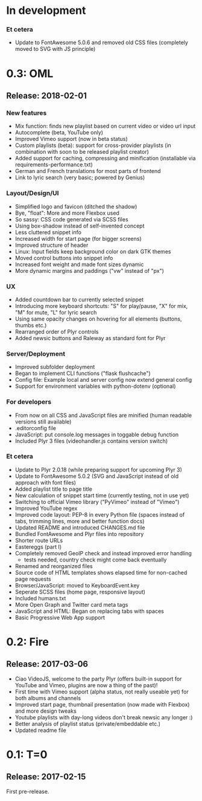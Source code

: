 # In development

### Et cetera

* Update to FontAwesome 5.0.6 and removed old CSS files (completely moved to SVG with JS principle)

# 0.3: OML
## Release: 2018-02-01

### New features

* Mix function: finds new playlist based on current video or video url input
* Autocomplete (beta, YouTube only)
* Improved Vimeo support (now in beta status)
* Custom playlists (beta): support for cross-provider playlists (in combination with soon to be released playlist creator)
* Added support for caching, compressing and minification (installable via requirements-performance.txt)
* German and French translations for most parts of frontend
* Link to lyric search (very basic; powered by Genius)

### Layout/Design/UI

* Simplified logo and favicon (ditched the shadow)
* Bye, "float": More and more Flexbox used
* So sassy: CSS code generated via SCSS files
* Using box-shadow instead of self-invented concept
* Less cluttered snippet info
* Increased width for start page (for bigger screens)
* Improved structure of header
* Linux: Input fields keep background color on dark GTK themes
* Moved control buttons into snippet info
* Increased font weight and made font sizes dynamic
* More dynamic margins and paddings ("vw" instead of "px")

### UX

* Added countdown bar to currently selected snippet
* Introducing more keyboard shortcuts: "S" for play/pause, "X" for mix, "M" for mute, "L" for lyric search
* Using same opacity changes on hovering for all elements (buttons, thumbs etc.)
* Rearranged order of Plyr controls
* Added newsic buttons and Raleway as standard font for Plyr

### Server/Deployment

* Improved subfolder deployment
* Began to implement CLI functions ("flask flushcache")
* Config file: Example local and server config now extend general config
* Support for environment variables with python-dotenv (optional)

### For developers

* From now on all CSS and JavaScript files are minified (human readable versions still available)
* .editorconfig file
* JavaScript: put console.log messages in toggable debug function
* Included Plyr 3 files (videohandler.js contains version switch)

### Et cetera

* Update to Plyr 2.0.18 (while preparing support for upcoming Plyr 3)
* Update to FontAwesome 5.0.2 (SVG and JavaScript instead of old approach with font files)
* Added playlist title to page title
* New calculation of snippet start time (currently testing, not in use yet)
* Switching to official Vimeo library ("PyVimeo" instead of "Vimeo")
* Improved YouTube regex
* Improved code layout: PEP-8 in every Python file (spaces instead of tabs, trimming lines, more and better function docs)
* Updated README and introduced CHANGES.md file
* Bundled FontAwesome and Plyr files into repository
* Shorter route URLs
* Eastereggs (part I)
* Completely removed GeoIP check and instead improved error handling
    * tests needed, country check might come back eventually
* Renamed and reorganized files
* Source code of HTML templates shows elapsed time for non-cached page requests
* Browser/JavaScript: moved to KeyboardEvent.key
* Seperate SCSS files (home page, responsive layout)
* Included humans.txt
* More Open Graph and Twitter card meta tags
* JavaScript and HTML: Began on replacing tabs with spaces
* Basic Progressive Web App support

# 0.2: Fire
## Release: 2017-03-06

* Ciao VideoJS, welcome to the party Plyr (offers built-in support for YouTube and Vimeo, plugins are now a thing of the past)!
* First time with Vimeo support (alpha status, not really useable yet) for both albums and channels
* Improved start page, thumbnail presentation (now made with Flexbox) and more design tweaks
* Youtube playlists with day-long videos don't break newsic any longer :)
* Better analysis of playlist status (private/embeddable etc.)
* Updated readme file



# 0.1: T=0
## Release: 2017-02-15

First pre-release.